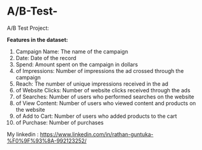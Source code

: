 # A/B-Test-
A/B Test Project:

**Features in the dataset:**

1. Campaign Name: The name of the campaign
2. Date: Date of the record
3. Spend: Amount spent on the campaign in dollars
4. of Impressions: Number of impressions the ad crossed through the campaign
5. Reach: The number of unique impressions received in the ad
6. of Website Clicks: Number of website clicks received through the ads
7. of Searches: Number of users who performed searches on the website
8. of View Content: Number of users who viewed content and products on the website
9. of Add to Cart: Number of users who added products to the cart
10. of Purchase: Number of purchases

My linkedin : https://www.linkedin.com/in/rathan-guntuka-%F0%9F%93%8A-992123252/
